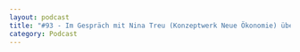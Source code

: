 ```yaml
---
layout: podcast
title: "#93 - Im Gespräch mit Nina Treu (Konzeptwerk Neue Ökonomie) über Arbeitszeitverkürzung."
category: Podcast
---
```


<p><script class="podigee-podcast-player" src="https://cdn.podigee.com/podcast-player/javascripts/podigee-podcast-player.js" data-configuration="https://interviews-4-future.podigee.io/93-i4f/embed?context=external"></script></p>
